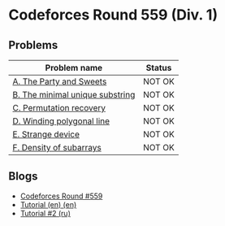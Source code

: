 # Codeforces Round 559 (Div. 1)

## Problems

|Problem name|Status|
|------------|---------|
| [A. The Party and Sweets](problems/A._The_Party_and_Sweets.md)|NOT OK|
| [B. The minimal unique substring](problems/B._The_minimal_unique_substring.md)|NOT OK|
| [C. Permutation recovery](problems/C._Permutation_recovery.md)|NOT OK|
| [D. Winding polygonal line](problems/D._Winding_polygonal_line.md)|NOT OK|
| [E. Strange device](problems/E._Strange_device.md)|NOT OK|
| [F. Density of subarrays](problems/F._Density_of_subarrays.md)|NOT OK|
## Blogs

- [Codeforces Round #559](blogs/Codeforces_Round_559.md)
- [Tutorial (en) (en)](blogs/Tutorial_(en)_(en).md)
- [Tutorial #2 (ru)](blogs/Tutorial_2_(ru).md)

